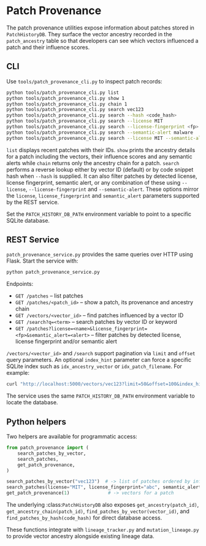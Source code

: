 # Patch Provenance

The patch provenance utilities expose information about patches stored in
`PatchHistoryDB`.  They surface the vector ancestry recorded in the
`patch_ancestry` table so that developers can see which vectors influenced a
patch and their influence scores.

## CLI

Use `tools/patch_provenance_cli.py` to inspect patch records:

```bash
python tools/patch_provenance_cli.py list
python tools/patch_provenance_cli.py show 1
python tools/patch_provenance_cli.py chain 1
python tools/patch_provenance_cli.py search vec123
python tools/patch_provenance_cli.py search --hash <code_hash>
python tools/patch_provenance_cli.py search --license MIT
python tools/patch_provenance_cli.py search --license-fingerprint <fp>
python tools/patch_provenance_cli.py search --semantic-alert malware
python tools/patch_provenance_cli.py search --license MIT --semantic-alert malware
```

`list` displays recent patches with their IDs.  `show` prints the ancestry
details for a patch including the vectors, their influence scores and any
semantic alerts while `chain` returns only the ancestry chain for a patch.
`search` performs a reverse lookup either by vector ID (default) or by code
snippet hash when ``--hash`` is supplied.  It can also filter patches by
detected license, license fingerprint, semantic alert, or any combination of
these using ``--license``, ``--license-fingerprint`` and
``--semantic-alert``. These options mirror the `license`,
`license_fingerprint` and `semantic_alert` parameters supported by the REST
service.

Set the `PATCH_HISTORY_DB_PATH` environment variable to point to a specific
SQLite database.

## REST Service

`patch_provenance_service.py` provides the same queries over HTTP using
Flask.  Start the service with:

```bash
python patch_provenance_service.py
```

Endpoints:

- `GET /patches` – list patches
- `GET /patches/<patch_id>` – show a patch, its provenance and ancestry chain
- `GET /vectors/<vector_id>` – find patches influenced by a vector ID
- `GET /search?q=<term>` – search patches by vector ID or keyword
- `GET /patches?license=<name>&license_fingerprint=<fp>&semantic_alert=<alert>` –
  filter patches by detected license, license fingerprint and/or semantic
  alert

`/vectors/<vector_id>` and `/search` support pagination via `limit` and
`offset` query parameters.  An optional `index_hint` parameter can force a
specific SQLite index such as `idx_ancestry_vector` or `idx_patch_filename`.
For example:

```bash
curl "http://localhost:5000/vectors/vec123?limit=50&offset=100&index_hint=idx_ancestry_vector"
```

The service uses the same `PATCH_HISTORY_DB_PATH` environment variable to
locate the database.

## Python helpers

Two helpers are available for programmatic access:

```python
from patch_provenance import (
    search_patches_by_vector,
    search_patches,
    get_patch_provenance,
)

search_patches_by_vector("vec123")  # -> list of patches ordered by influence
search_patches(license="MIT", license_fingerprint="abc", semantic_alert="malware")  # -> filtered patches
get_patch_provenance(1)              # -> vectors for a patch
```

The underlying :class:`PatchHistoryDB` also exposes
``get_ancestry(patch_id)``, ``get_ancestry_chain(patch_id)``,
``find_patches_by_vector(vector_id)``, and ``find_patches_by_hash(code_hash)``
for direct database access.

These functions integrate with `lineage_tracker.py` and `mutation_lineage.py`
to provide vector ancestry alongside existing lineage data.
